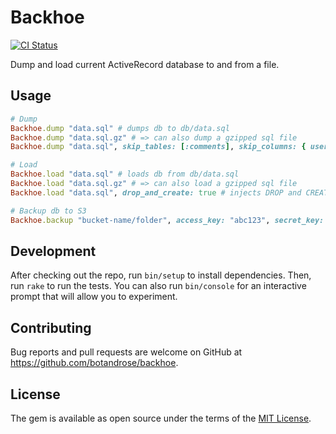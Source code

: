 # Backhoe
[![CI Status](https://github.com/botandrose/backhoe/workflows/CI/badge.svg?branch=master)](https://github.com/botandrose/backhoe/actions?query=workflow%3ACI+branch%3Amaster)

Dump and load current ActiveRecord database to and from a file.

## Usage

```ruby
# Dump
Backhoe.dump "data.sql" # dumps db to db/data.sql
Backhoe.dump "data.sql.gz" # => can also dump a gzipped sql file
Backhoe.dump "data.sql", skip_tables: [:comments], skip_columns: { users: [:password] } # can skip whole tables or just specific columns

# Load
Backhoe.load "data.sql" # loads db from db/data.sql
Backhoe.load "data.sql.gz" # => can also load a gzipped sql file
Backhoe.load "data.sql", drop_and_create: true # injects DROP and CREATE statements into the SQL invocation

# Backup db to S3
Backhoe.backup "bucket-name/folder", access_key: "abc123", secret_key: "def456" # => must specify AWS creds
```

## Development

After checking out the repo, run `bin/setup` to install dependencies. Then, run `rake` to run the tests. You can also run `bin/console` for an interactive prompt that will allow you to experiment.

## Contributing

Bug reports and pull requests are welcome on GitHub at https://github.com/botandrose/backhoe.

## License

The gem is available as open source under the terms of the [MIT License](https://opensource.org/licenses/MIT).

